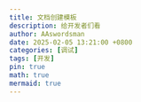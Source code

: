 ```yaml
---
title: 文档创建模板
description: 给开发者们看
author: AAswordsman
date: 2025-02-05 13:21:00 +0800
categories: [调试]
tags: [开发]
pin: true
math: true
mermaid: true
---
```


<style>
.item-image {
  image-rendering: crisp-edges;
  image-rendering: pixelated;
  width: 78px;
  height: 78px;
  /* border: 1px solid grey;  */
}
.center {
  width: auto;
  display: table;
  margin-left: auto;
  margin-right: auto;
}
.item-card {
    display: inline-block;
    outline: 1px solid #ffffff;
    width: 300px;
    margin-right: 15px;
    margin-left: 15px;
    margin-bottom: 20px;
    max-width: 300px;
    flex: 1;
}

.card-wrapper {
    border: 1px solid #000;
    padding: 20px;
    text-align: center;
}

.item-title {
    font-weight: bold;
    font-size: 125%;
    margin-bottom: 15px;
}

.item-subtitle {
    color: #9d9d9d;
}

.item-description {
    border-top: 1px solid #000;
    border-bottom: 1px solid #000;
    outline: 1px solid #ffffff;
    padding: 15px;
    margin: 15px;
}

.stats-table {
    text-align: left;
    width: auto;
    display: inline-table;
    margin: auto;
    
}

.positive-stat {
    color:#26bf6b;
}

.card-wrap {
  display: flex;
  flex-wrap: wrap;
  justify-content: center;
}
</style>

<div class="card-wrap" id="item-container"></div> <!-- 容器 -->

<script>
const items = {
  "items": [
    {
      "title": "绝对零度",
      "subtitle": "Absolute Zero",
      "image": "/images/textures/items/absolute_zero.png",
      "description": "lly最喜欢的<br>",
      "table":{
        "物品ID":"dec:absolute_zero",
        "物品类型":"近战武器-武士刀",
        "基础攻击力":"11",
        "最大耐久值":"1098",
        "特殊加成":"基础移动速度<span class=\"positive-stat\">基础移动速度+30%</span>"
      }
    },
    {
      "title": "绝对一度",
      "subtitle": "Absolute One",
      "image": "/images/textures/items/absolute_zero_old.png",
      "description": "lly最喜欢的<br>",
      "table":{
        "物品ID":"dec:absolute_zero",
        "物品类型":"近战武器-武士刀",
        "基础攻击力":"-11",
        "最大耐久值":"1",
        "特殊加成":"基础移动速度<span class=\"nagetive-stat\">基础移动速度-30%</span>"
      }
    }
  ]
};
function generateItemCard(item) {
  return `
  <div class="item-card">
    <div class="card-wrapper">
      <div class="item-title">
        ${item.title} <span class="item-subtitle">(${item.subtitle})</span>
      </div>
      <img src="${item.image}" class="item-image">
      <div class="item-description">${item.description}</div>
      <table class="stats-table">
        ${Object.entries(item.table).map(([key, val]) => `
          <tr>
            <td>${key}</td>
            <td>${val}</td>
          </tr>
        `).join('')}
      </table>
    </div>
  </div>
  `;
}

document.getElementById('item-container').innerHTML = 
  items.items.map(item => generateItemCard(item)).join('');
</script>
